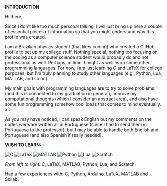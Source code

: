 **INTRODUCTION**

Hi there,


Since I don't like too much personal talking, I will just bring up here a couple of essential pieces of information so that you might understand why this profile was created.

I am a Brazilian physics student (that likes coding) who created a GitHub profile to set up my college stuff. Nothing special, nothing too focusing on the coding as a computer science student would probably do and not professional as well. Perhaps, in time, I might as well learn some other programming languages. For now, I am just learning C and LaTeX for college purposes, but I'm truly planning to study other languages (e.g., Python, Lua, MATLAB, and so on).

My main goals with programming languages are to try to solve problems (and this is connected to my graduation in general), improve my computational thoughts (which I consider
an abstract area), and also have some fun programming somehow cool ideas that comes to mind eventually. xD

As you may have noticed, I can speak English but my comments on the codes were/are written all in Portuguese (since I had to send them in Portuguese to the professor), but I may be able
to handle both English and Portuguese (and also Spanish if really needed). 


**WISH TO LEARN:**

![C](https://i.imgur.com/l6Mfyrw.png) ![LaTeX](https://i.imgur.com/BKQFSx0.png) ![MATLAB](https://i.imgur.com/EQOTmVH.png) ![Python](https://i.imgur.com/c7FIJIB.png) ![Lua](https://i.imgur.com/GcES0FL.png) ![Scratch](https://i.imgur.com/9VbWrGh.png)

_From left to right:_ C, LaTeX, MATLAB, Python, Lua, and Scratch.


Had a few experiences with: C, Python, Arduino, LaTeX, MATLAB and Scilab.



